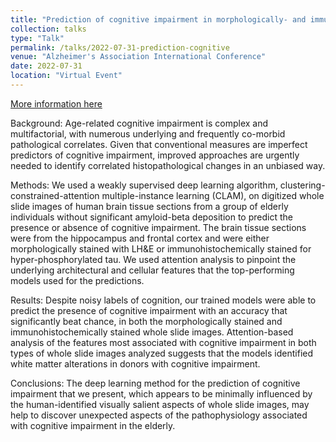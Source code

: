 ```yaml
---
title: "Prediction of cognitive impairment in morphologically- and immunohistochemically-stained whole slide images reveals white matter alterations"
collection: talks
type: "Talk"
permalink: /talks/2022-07-31-prediction-cognitive
venue: "Alzheimer's Association International Conference"
date: 2022-07-31
location: "Virtual Event"
---
```


[More information here](https://alz.confex.com/alz/2022/meetingapp.cgi/Paper/67836)

Background: Age-related cognitive impairment is complex and multifactorial, with numerous underlying and frequently co-morbid pathological correlates. Given that conventional measures are imperfect predictors of cognitive impairment, improved approaches are urgently needed to identify correlated histopathological changes in an unbiased way. 

Methods: We used a weakly supervised deep learning algorithm, clustering-constrained-attention multiple-instance learning (CLAM), on digitized whole slide images of human brain tissue sections from a group of elderly individuals without significant amyloid-beta deposition to predict the presence or absence of cognitive impairment. The brain tissue sections were from the hippocampus and frontal cortex and were either morphologically stained with LH&E or immunohistochemically stained for hyper-phosphorylated tau. We used attention analysis to pinpoint the underlying architectural and cellular features that the top-performing models used for the predictions. 

Results: Despite noisy labels of cognition, our trained models were able to predict the presence of cognitive impairment with an accuracy that significantly beat chance, in both the morphologically stained and immunohistochemically stained whole slide images. Attention-based analysis of the features most associated with cognitive impairment in both types of whole slide images analyzed suggests that the models identified white matter alterations in donors with cognitive impairment. 

Conclusions: The deep learning method for the prediction of cognitive impairment that we present, which appears to be minimally influenced by the human-identified visually salient aspects of whole slide images, may help to discover unexpected aspects of the pathophysiology associated with cognitive impairment in the elderly.
